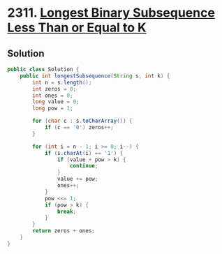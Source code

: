 # 2311. [Longest Binary Subsequence Less Than or Equal to K](https://leetcode.com/problems/longest-binary-subsequence-less-than-or-equal-to-k/description/?envType=daily-question&envId=2025-06-26)

## Solution

```java
public class Solution {
    public int longestSubsequence(String s, int k) {
        int n = s.length();
        int zeros = 0;
        int ones = 0;
        long value = 0;
        long pow = 1;

        for (char c : s.toCharArray()) {
            if (c == '0') zeros++;
        }

        for (int i = n - 1; i >= 0; i--) {
            if (s.charAt(i) == '1') {
                if (value + pow > k) {
                    continue;
                }
                value += pow;
                ones++;
            }
            pow <<= 1;
            if (pow > k) {
                break;
            }
        }
        return zeros + ones;
    }
}
```
